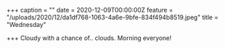 +++
caption = ""
date = 2020-12-09T00:00:00Z
feature = "/uploads/2020/12/da1df768-1063-4a6e-9bfe-834f494b8519.jpeg"
title = "Wednesday"

+++
Cloudy with a chance of.. clouds. Morning everyone!